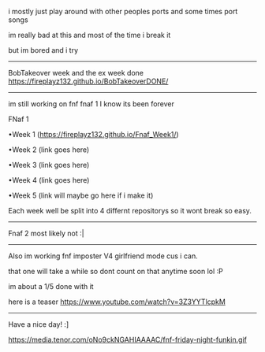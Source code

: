 i mostly just play around with other peoples ports and some times port songs

im really bad at this and most of the time i break it

but im bored and i try
_________________________________________________________________________________________________________________
BobTakeover week and the ex week done https://fireplayz132.github.io/BobTakeoverDONE/
_________________________________________________________________________________________________________________
im still working on fnf fnaf 1 I know its been forever

FNaf 1

•Week 1 (https://fireplayz132.github.io/Fnaf_Week1/)

•Week 2 (link goes here)

•Week 3 (link goes here)

•Week 4 (link goes here)

•Week 5 (link will maybe go here if i make it)

Each week well be split into 4 differnt repositorys so it wont break so easy.
_________________________________________________________________________________________________________________
Fnaf 2 most likely not :|
_________________________________________________________________________________________________________________
Also im working fnf imposter V4 girlfriend mode cus i can.

that one will take a while so dont count on that anytime soon lol :P

im about a 1/5 done with it

here is a teaser https://www.youtube.com/watch?v=3Z3YYTlcpkM
_________________________________________________________________________________________________________________
Have a nice day! :]

https://media.tenor.com/oNo9ckNGAHIAAAAC/fnf-friday-night-funkin.gif
